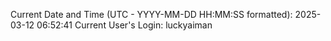 Current Date and Time (UTC - YYYY-MM-DD HH:MM:SS formatted): 2025-03-12 06:52:41
Current User's Login: luckyaiman
